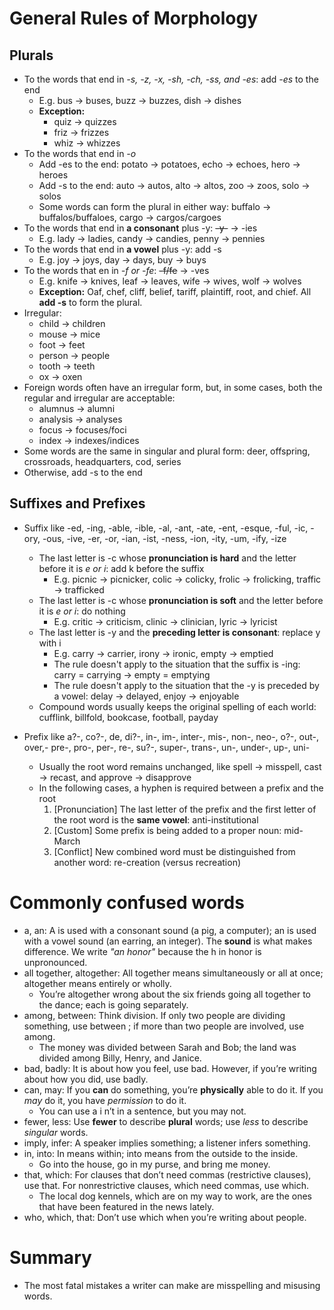 # General Rules of Morphology

## Plurals
* To the words that end in *-s, -z, -x, -sh, -ch, -ss, and -es*: add *-es* to the end
	* E.g. bus -> buses, buzz -> buzzes, dish -> dishes
	* **Exception:**
		* quiz -> quizzes
		* friz -> frizzes
		* whiz -> whizzes
* To the words that end in *-o*
	* Add -es to the end: potato -> potatoes, echo -> echoes, hero -> heroes
	* Add -s to the end: auto -> autos, alto -> altos, zoo -> zoos, solo -> solos
	* Some words can form the plural in either way: buffalo -> buffalos/buffaloes, cargo -> cargos/cargoes
* To the words that end in **a consonant** plus -y: ~~-y-~~ -> -ies
	* E.g. lady -> ladies, candy -> candies, penny -> pennies
* To the words that end in **a vowel** plus -y: add -s
	* E.g. joy -> joys, day -> days, buy -> buys
* To the words that en in *-f or -fe*: ~~-f/fe~~ -> -ves
	* E.g. knife -> knives, leaf -> leaves, wife -> wives, wolf -> wolves
	* **Exception:** Oaf, chef, cliff, belief, tariff, plaintiff, root, and chief. All **add -s** to form the plural.
* Irregular:
	* child -> children
	* mouse -> mice
	* foot -> feet
	* person -> people
	* tooth -> teeth
	* ox -> oxen
* Foreign words often have an irregular form, but, in some cases, both the regular and irregular are acceptable:
	* alumnus -> alumni
	* analysis -> analyses 
	* focus -> focuses/foci
	* index -> indexes/indices
* Some words are the same in singular and plural form: deer, offspring, crossroads, headquarters, cod, series
* Otherwise, add -s to the end

## Suffixes and Prefixes

* Suffix like -ed, -ing, -able, -ible, -al, -ant, -ate, -ent, -esque, -ful, -ic, -ory, -ous, -ive, -er, -or, -ian, -ist, -ness, -ion, -ity, -um, -ify, -ize
	* The last letter is -c whose **pronunciation is hard** and the letter before it is *e or i*: add k before the suffix
		* E.g. picnic -> picnicker, colic -> colicky, frolic -> frolicking, traffic -> trafficked
	* The last letter is -c whose **pronunciation is soft** and the letter before it is *e or i*: do nothing
		* E.g. critic -> criticism, clinic -> clinician, lyric -> lyricist 
	* The last letter is -y and the **preceding letter is consonant**: replace y with i
		* E.g. carry -> carrier, irony -> ironic, empty -> emptied 
		* The rule doesn't apply to the situation that the suffix is -ing: carry = carrying -> empty = emptying 
		* The rule doesn't apply to the situation that the -y is preceded by a vowel: delay -> delayed, enjoy -> enjoyable 
	* Compound words usually keeps the original spelling of each world: cufflink, billfold, bookcase, football, payday 

* Prefix like a?-, co?-, de, di?-, in-, im-, inter-, mis-, non-, neo-, o?-, out-, over,- pre-, pro-, per-, re-, su?-, super-, trans-, un-, under-, up-, uni-
	* Usually the root word remains unchanged, like spell -> misspell, cast -> recast, and approve -> disapprove 
	* In the following cases, a hyphen is required between a prefix and the root
		1. [Pronunciation] The last letter of the prefix and the first letter of the root word is the **same vowel**: anti-institutional
		1. [Custom] Some prefix is being added to a proper noun: mid-March
		1. [Conflict] New combined word must be distinguished from another word: re-creation (versus recreation) 

# Commonly confused words

* a, an: A is used with a consonant sound (a pig, a computer); an is used with a vowel sound (an earring, an integer). The **sound** is what makes difference. We write *"an honor"* because the h in honor is unpronounced.
* all together, altogether: All together means simultaneously or all at once; altogether means entirely or wholly. 
	* You’re altogether wrong about the six friends going all together to the dance; each is going separately. 
* among, between: Think division. If only two people are dividing something, use between ; if more than two people are involved, use among. 
	* The money was divided between Sarah and Bob; the land was divided among Billy, Henry, and Janice. 
* bad, badly: It is about how you feel, use bad. However, if you’re writing about how you did, use badly.
* can, may: If you **can** do something, you’re **physically** able to do it. If you *may* do it, you have *permission* to do it.
	* You can use a i n’t in a sentence, but you may not. 
* fewer, less: Use **fewer** to describe **plural** words; use *less* to describe *singular* words. 
* imply, infer: A speaker implies something; a listener infers something. 
* in, into: In means within; into means from the outside to the inside.
	* Go into the house, go in my purse, and bring me money. 
* that, which: For clauses that don’t need commas (restrictive clauses), use that. For nonrestrictive clauses, which need commas, use which.
	* The local dog kennels, which are on my way to work, are the ones that have been featured in the news lately. 
* who, which, that: Don’t use which when you’re writing about people. 

# Summary

* The most fatal mistakes a writer can make are misspelling and misusing words. 